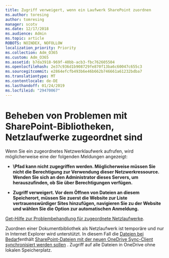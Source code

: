 ```yaml
---
title: Zugriff verweigert, wenn ein Laufwerk SharePoint zuordnen
ms.author: toresing
author: tomresing
manager: scotv
ms.date: 12/17/2018
ms.audience: Admin
ms.topic: article
ROBOTS: NOINDEX, NOFOLLOW
localization_priority: Priority
ms.collection: Adm_O365
ms.custom: Adm_O365
ms.assetid: b7da3918-969f-40bb-acb3-fbc762605504
ms.openlocfilehash: 2e37c936d1b908729fe870f13ba6c60047c655c3
ms.sourcegitcommit: e2864efcfb493b6e46b662b746661a61232bdba7
ms.translationtype: MT
ms.contentlocale: de-DE
ms.lasthandoff: 01/24/2019
ms.locfileid: "29470067"
---
```

# <a name="fix-problems-with-sharepoint-libraries-mapped-to-network-drives"></a>Beheben von Problemen mit SharePoint-Bibliotheken, Netzlaufwerke zugeordnet sind

Wenn Sie ein zugeordnetes Netzwerklaufwerk aufrufen, wird möglicherweise eine der folgenden Meldungen angezeigt:
  
- **\\Pfad kann nicht zugegriffen werden. Möglicherweise müssen Sie nicht die Berechtigung zur Verwendung dieser Netzwerkressource. Wenden Sie sich an den Administrator dieses Servers, um herauszufinden, ob Sie über Berechtigungen verfügen.**
    
- **Zugriff verweigert. Vor dem Öffnen von Dateien an diesem Speicherort, müssen Sie zuerst die Website zur Liste vertrauenswürdiger Sites hinzufügen, navigieren Sie zu der Website und wählen Sie die Option zur automatischen Anmeldung.**
    
[Get-Hilfe zur Problembehandlung für zugeordnete Netzlaufwerke](https://support.office.com/article/ef399c67-4578-4c3a-adbe-0b489084eabe.aspx).
  
Zuordnen einer Dokumentbibliothek als Netzlaufwerk ist temporäre und nur in Internet Explorer wird unterstützt. In diesem Fall die [Dateien bei Bedarf](https://support.office.com/article/0e6860d3-d9f3-4971-b321-7092438fb38e.aspx)enthält [SharePoint-Dateien mit der neuen OneDrive Sync-Client synchronisiert werden sollen](https://support.office.com/article/6de9ede8-5b6e-4503-80b2-6190f3354a88.aspx) . Zugriff auf alle Dateien in OneDrive ohne lokalen Speicherplatz.
  


